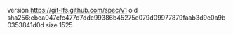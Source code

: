 version https://git-lfs.github.com/spec/v1
oid sha256:ebea047cfc477d7dde99386b45275e079d09977879faab3d9e0a9b0353841d0d
size 1525
